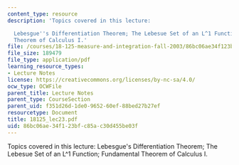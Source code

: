 ```yaml
---
content_type: resource
description: 'Topics covered in this lecture:

  Lebesgue''s Differentiation Theorem; The Lebesue Set of an L^1 Function; Fundamental
  Theorem of Calculus I.'
file: /courses/18-125-measure-and-integration-fall-2003/86bc06ae34f123bfc85ac30d455be03f_18125_lec23.pdf
file_size: 189479
file_type: application/pdf
learning_resource_types:
- Lecture Notes
license: https://creativecommons.org/licenses/by-nc-sa/4.0/
ocw_type: OCWFile
parent_title: Lecture Notes
parent_type: CourseSection
parent_uid: f351d26d-1de0-9652-60ef-88bed27b27ef
resourcetype: Document
title: 18125_lec23.pdf
uid: 86bc06ae-34f1-23bf-c85a-c30d455be03f
---
```

Topics covered in this lecture:
Lebesgue's Differentiation Theorem; The Lebesue Set of an L^1 Function; Fundamental Theorem of Calculus I.